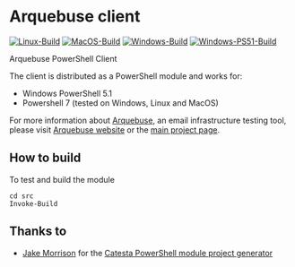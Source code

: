 # Arquebuse client

 [![Linux-Build](https://github.com/arquebuse/arquebuse-ps/workflows/Linux-Build/badge.svg)](https://github.com/arquebuse/arquebuse-ps/actions?query=workflow%3ALinux-Build) [![MacOS-Build](https://github.com/arquebuse/arquebuse-ps/workflows/MacOS-Build/badge.svg)](https://github.com/arquebuse/arquebuse-ps/actions?query=workflow%3AMacOS-Build) [![Windows-Build](https://github.com/arquebuse/arquebuse-ps/workflows/Windows-Build/badge.svg)](https://github.com/arquebuse/arquebuse-ps/actions?query=workflow%3AWindows-Build) [![Windows-PS51-Build](https://github.com/arquebuse/arquebuse-ps/workflows/Windows-PS51-Build/badge.svg)](https://github.com/arquebuse/arquebuse-ps/actions?query=workflow%3AWindows-PS51-Build)

Arquebuse PowerShell Client

The client is distributed as a PowerShell module and works for:

* Windows PowerShell 5.1
* Powershell 7 (tested on Windows, Linux and MacOS)

For more information about [Arquebuse](https://arquebuse.io), an email infrastructure testing tool, please visit [Arquebuse website](https://arquebuse.io) or the [main project page](https://github.com/arquebuse/arquebuse).

## How to build

To test and build the module

    cd src
    Invoke-Build

## Thanks to

* [Jake Morrison](https://techthoughts.info) for the [Catesta PowerShell module project generator](https://github.com/techthoughts2/Catesta)
